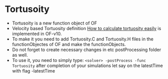 # Tortusoity

- Tortusoity is a new function object of OF
- Velocity based Tortuosity definition [How to calculate tortuosity easily](https://www.researchgate.net/publication/221941283_How_to_Calculate_Tortuosity_Easily) is implemented in OF-v10.
- To make it you need to add Tortuosity.C and Tortuosity.H files in the functionObjectes of OF and make the functionObjects.
- Do not forget to create necessary changes in etc postProcessing folder as well. 
- To use it, you need to simply type: `<solver> -postProcess -func Tortuosity` after completion of your simulations let say on the latestTime with flag -latestTime
